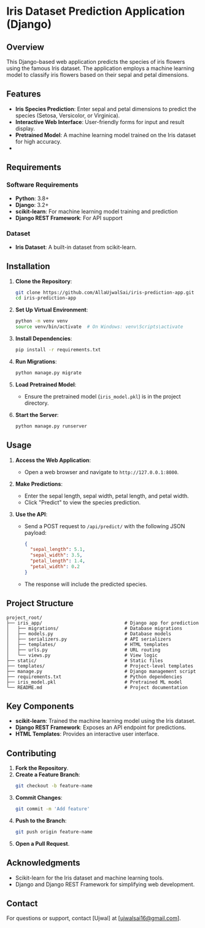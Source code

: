 # Iris Dataset Prediction Application (Django)

## Overview

This Django-based web application predicts the species of iris flowers using the famous Iris dataset. The application employs a machine learning model to classify iris flowers based on their sepal and petal dimensions.

## Features

- **Iris Species Prediction**: Enter sepal and petal dimensions to predict the species (Setosa, Versicolor, or Virginica).
- **Interactive Web Interface**: User-friendly forms for input and result display.
- **Pretrained Model**: A machine learning model trained on the Iris dataset for high accuracy.
- 
## Requirements

### Software Requirements
- **Python**: 3.8+
- **Django**: 3.2+
- **scikit-learn**: For machine learning model training and prediction
- **Django REST Framework**: For API support

### Dataset
- **Iris Dataset**: A built-in dataset from scikit-learn.

## Installation

1. **Clone the Repository**:
   ```bash
   git clone https://github.com/AllaUjwalSai/iris-prediction-app.git
   cd iris-prediction-app
   ```

2. **Set Up Virtual Environment**:
   ```bash
   python -m venv venv
   source venv/bin/activate  # On Windows: venv\Scripts\activate
   ```

3. **Install Dependencies**:
   ```bash
   pip install -r requirements.txt
   ```

4. **Run Migrations**:
   ```bash
   python manage.py migrate
   ```

5. **Load Pretrained Model**:
   - Ensure the pretrained model (`iris_model.pkl`) is in the project directory.

6. **Start the Server**:
   ```bash
   python manage.py runserver
   ```

## Usage

1. **Access the Web Application**:
   - Open a web browser and navigate to `http://127.0.0.1:8000`.

2. **Make Predictions**:
   - Enter the sepal length, sepal width, petal length, and petal width.
   - Click "Predict" to view the species prediction.

3. **Use the API**:
   - Send a POST request to `/api/predict/` with the following JSON payload:
     ```json
     {
       "sepal_length": 5.1,
       "sepal_width": 3.5,
       "petal_length": 1.4,
       "petal_width": 0.2
     }
     ```
   - The response will include the predicted species.

## Project Structure

```
project_root/
├── iris_app/                              # Django app for prediction
│   ├── migrations/                        # Database migrations
│   ├── models.py                          # Database models
│   ├── serializers.py                     # API serializers
│   ├── templates/                         # HTML templates
│   ├── urls.py                            # URL routing
│   └── views.py                           # View logic
├── static/                                # Static files
├── templates/                             # Project-level templates
├── manage.py                              # Django management script
├── requirements.txt                       # Python dependencies
├── iris_model.pkl                         # Pretrained ML model
└── README.md                              # Project documentation
```

## Key Components

- **scikit-learn**: Trained the machine learning model using the Iris dataset.
- **Django REST Framework**: Exposes an API endpoint for predictions.
- **HTML Templates**: Provides an interactive user interface.

## Contributing

1. **Fork the Repository**.
2. **Create a Feature Branch**:
   ```bash
   git checkout -b feature-name
   ```
3. **Commit Changes**:
   ```bash
   git commit -m 'Add feature'
   ```
4. **Push to the Branch**:
   ```bash
   git push origin feature-name
   ```
5. **Open a Pull Request**.


## Acknowledgments

- Scikit-learn for the Iris dataset and machine learning tools.
- Django and Django REST Framework for simplifying web development.

## Contact

For questions or support, contact [Ujwal] at [ujwalsai16@gmail.com].


